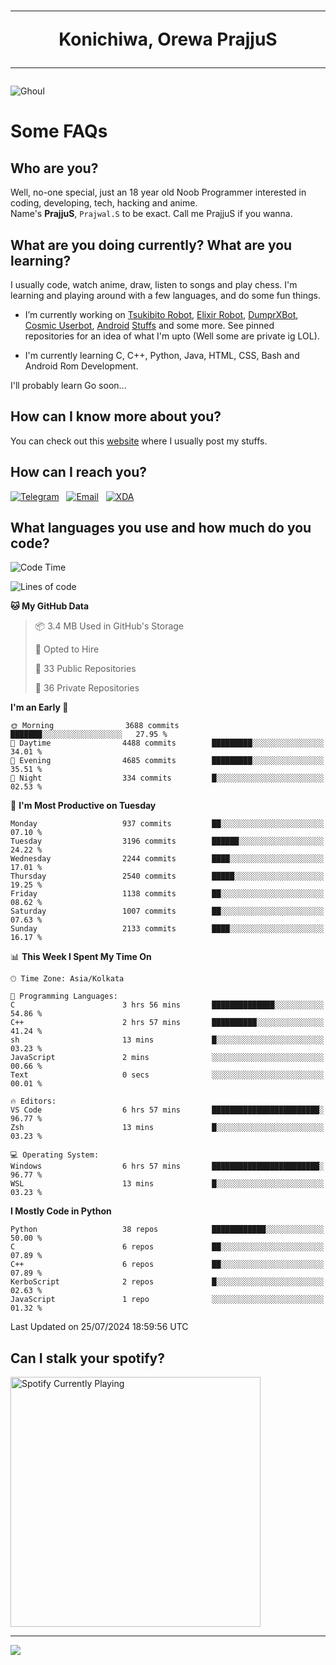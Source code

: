 <h1 align="center"><hr>Konichiwa, Orewa PrajjuS<hr></h1>


<img src="https://telegra.ph/file/6041d22c64479ee5ff802.jpg" alt="Ghoul"/>


<h1>Some FAQs</h1>


<h2>Who are you?</h2>

Well, no-one special, just an 18 year old Noob Programmer interested in coding, developing, tech, hacking and anime.
<br>
Name's <b>PrajjuS</b>, <code>Prajwal.S</code> to be exact. Call me PrajjuS if you wanna.


<h2>What are you doing currently? What are you learning?</h2>

I usually code, watch anime, draw, listen to songs and play chess. I'm learning and playing around with a few languages, and do some fun things.

- I’m currently working on <a href="Https://t.me/PrajjuSAssistantBot">Tsukibito Robot</a>, <a href="https://t.me/projectelixir_bot">Elixir Robot</a>, <a href="https://t.me/DumprXBot">DumprXBot</a>, <a href="https://github.com/SkyLab-Devs/CosmicUserbot">Cosmic Userbot</a>, <a href="https://github.com/Noob-OS">Android</a> <a href="https://github.com/PrajjuS/device_xiaomi_vince">Stuffs</a> and some more. See pinned repositories for an idea of what I'm upto (Well some are private ig LOL).

- I'm currently learning C, C++, Python, Java, HTML, CSS, Bash and Android Rom Development.

I'll probably learn Go soon...


<h2>How can I know more about you?</h2>

You can check out this <a href="https://prajjus.website">website</a> where I usually post my stuffs.


<h2>How can I reach you?</h2>

<a href="https://t.me/PrajjuS"><img src="https://img.shields.io/badge/PrajjuS-2CA5E0?style=flat-square&logo=telegram&logoColor=white" alt="Telegram"/></a>&nbsp;&nbsp;&nbsp;<a href="theprajjus@gmail.com"><img src="https://img.shields.io/badge/theprajjus@gmail.com-D14836?style=flat-square&logo=gmail&logoColor=white" alt="Email"/></a>&nbsp;&nbsp;&nbsp;<a href="https://forum.xda-developers.com/m/prajjus.10388799/"><img src="https://img.shields.io/badge/PrajjuS-F59714?style=flat-square&logo=xda-developers&logoColor=white" alt="XDA"/></a>


<h2>What languages you use and how much do you code?</h2>

<!--START_SECTION:waka-->
![Code Time](http://img.shields.io/badge/Code%20Time-721%20hrs%2028%20mins-blue)

![Lines of code](https://img.shields.io/badge/From%20Hello%20World%20I%27ve%20Written-350.2%20thousand%20lines%20of%20code-blue)

**🐱 My GitHub Data** 

> 📦 3.4 MB Used in GitHub's Storage 
 > 
> 💼 Opted to Hire
 > 
> 📜 33 Public Repositories 
 > 
> 🔑 36 Private Repositories 
 > 
**I'm an Early 🐤** 

```text
🌞 Morning                3688 commits        ███████░░░░░░░░░░░░░░░░░░   27.95 % 
🌆 Daytime                4488 commits        █████████░░░░░░░░░░░░░░░░   34.01 % 
🌃 Evening                4685 commits        █████████░░░░░░░░░░░░░░░░   35.51 % 
🌙 Night                  334 commits         █░░░░░░░░░░░░░░░░░░░░░░░░   02.53 % 
```
📅 **I'm Most Productive on Tuesday** 

```text
Monday                   937 commits         ██░░░░░░░░░░░░░░░░░░░░░░░   07.10 % 
Tuesday                  3196 commits        ██████░░░░░░░░░░░░░░░░░░░   24.22 % 
Wednesday                2244 commits        ████░░░░░░░░░░░░░░░░░░░░░   17.01 % 
Thursday                 2540 commits        █████░░░░░░░░░░░░░░░░░░░░   19.25 % 
Friday                   1138 commits        ██░░░░░░░░░░░░░░░░░░░░░░░   08.62 % 
Saturday                 1007 commits        ██░░░░░░░░░░░░░░░░░░░░░░░   07.63 % 
Sunday                   2133 commits        ████░░░░░░░░░░░░░░░░░░░░░   16.17 % 
```


📊 **This Week I Spent My Time On** 

```text
🕑︎ Time Zone: Asia/Kolkata

💬 Programming Languages: 
C                        3 hrs 56 mins       ██████████████░░░░░░░░░░░   54.86 % 
C++                      2 hrs 57 mins       ██████████░░░░░░░░░░░░░░░   41.24 % 
sh                       13 mins             █░░░░░░░░░░░░░░░░░░░░░░░░   03.23 % 
JavaScript               2 mins              ░░░░░░░░░░░░░░░░░░░░░░░░░   00.66 % 
Text                     0 secs              ░░░░░░░░░░░░░░░░░░░░░░░░░   00.01 % 

🔥 Editors: 
VS Code                  6 hrs 57 mins       ████████████████████████░   96.77 % 
Zsh                      13 mins             █░░░░░░░░░░░░░░░░░░░░░░░░   03.23 % 

💻 Operating System: 
Windows                  6 hrs 57 mins       ████████████████████████░   96.77 % 
WSL                      13 mins             █░░░░░░░░░░░░░░░░░░░░░░░░   03.23 % 
```

**I Mostly Code in Python** 

```text
Python                   38 repos            ████████████░░░░░░░░░░░░░   50.00 % 
C                        6 repos             ██░░░░░░░░░░░░░░░░░░░░░░░   07.89 % 
C++                      6 repos             ██░░░░░░░░░░░░░░░░░░░░░░░   07.89 % 
KerboScript              2 repos             █░░░░░░░░░░░░░░░░░░░░░░░░   02.63 % 
JavaScript               1 repo              ░░░░░░░░░░░░░░░░░░░░░░░░░   01.32 % 
```




 Last Updated on 25/07/2024 18:59:56 UTC
<!--END_SECTION:waka-->


<h2>Can I stalk your spotify?</h2>

<a href="https://open.spotify.com/user/cotgk31v4nhw20gs5adb29jq5"><img src="https://spotify-readme-prajjus.vercel.app/api?theme=dark&rainbow=true" alt="Spotify Currently Playing" width="400px"/></a>


<hr>


<img src="https://komarev.com/ghpvc/?username=prajjus&label=Profile%20Views&color=000000&style=flat">
